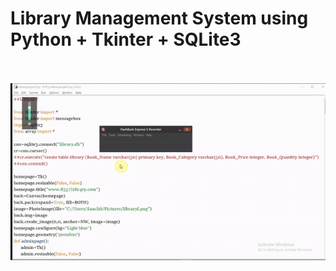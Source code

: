 # Library Management System using Python + Tkinter + SQLite3

\
\
![screenrecord.gif](screenrecord.gif)


